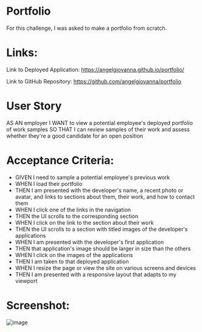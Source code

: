 # Portfolio
For this challenge, I was asked to make a portfolio from scratch.

# Links:
Link to Deployed Application:
https://angelgiovanna.github.io/portfolio/

Link to GitHub Repository:
https://github.com/angelgiovanna/portfolio

# User Story
AS AN employer
I WANT to view a potential employee's deployed portfolio of work samples
SO THAT I can review samples of their work and assess whether they're a good candidate for an open position

# Acceptance Criteria: 
* GIVEN I need to sample a potential employee's previous work
* WHEN I load their portfolio
* THEN I am presented with the developer's name, a recent photo or avatar, and links to sections about them, their work, and how to contact them
* WHEN I click one of the links in the navigation
* THEN the UI scrolls to the corresponding section
* WHEN I click on the link to the section about their work
* THEN the UI scrolls to a section with titled images of the developer's applications
* WHEN I am presented with the developer's first application
* THEN that application's image should be larger in size than the others
* WHEN I click on the images of the applications
* THEN I am taken to that deployed application
* WHEN I resize the page or view the site on various screens and devices
* THEN I am presented with a responsive layout that adapts to my viewport

# Screenshot:
![image](https://user-images.githubusercontent.com/96391351/153538288-9382b285-ee5d-4edf-9220-9d0abb1e8e67.png)